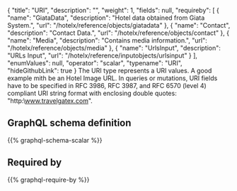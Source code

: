 {
  "title": "URI",
  "description": "",
  "weight": 1,
  "fields": null,
  "requireby": [
    {
      "name": "GiataData",
      "description": "Hotel data obtained from Giata System.",
      "url": "/hotelx/reference/objects/giatadata"
    },
    {
      "name": "Contact",
      "description": "Contact Data.",
      "url": "/hotelx/reference/objects/contact"
    },
    {
      "name": "Media",
      "description": "Contains media information.",
      "url": "/hotelx/reference/objects/media"
    },
    {
      "name": "UrlsInput",
      "description": "URLs Input",
      "url": "/hotelx/reference/inputobjects/urlsinput"
    }
  ],
  "enumValues": null,
  "operator": "scalar",
  "typename": "URI",
  "hideGithubLink": true
}
The URI type represents a URI values. A good example mith be an Hotel Image URL.
In queries or mutations, URI fields have to be specified in RFC 3986, RFC 3987, and RFC 6570 (level 4) compliant URI string format with enclosing double quotes: "http:\\www.travelgatex.com".
## GraphQL schema definition

{{% graphql-schema-scalar %}}

## Required by

{{% graphql-require-by %}}
